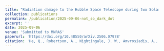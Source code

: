 ```yaml
---
title: "Radiation damage to the Hubble Space Telescope during two Solar cycles, and correction of Charge Transfer Inefficiency"
collection: publications
permalink: /publication/2025-09-06-not_so_dark_dot
excerpt: ''
date: 2025-09-06
venue: 'Submitted to MNRAS'
paperurl: 'https://doi.org/10.48550/arXiv.2506.07978'
citation: 'He, Q., Robertson, A., Nightingale, J. W., Amvrosiadis, A., Cole, S., Frenk, C. S., ... & von Wietersheim-Kramsta, M. (2025). Not so dark, not so dense: an alternative explanation for the lensing subhalo in SDSSJ0946+ 1006. arXiv preprint arXiv:2506.07978.'
---
```

